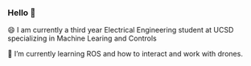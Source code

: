 ### Hello 👋

😄 I am currently a third year Electrical Engineering student at UCSD specializing in Machine Learing and Controls

🌱 I’m currently learning ROS and how to interact and work with drones. 


<!--
**brabiei21/brabiei21** is a ✨ _special_ ✨ repository because its `README.md` (this file) appears on your GitHub profile.

Here are some ideas to get you started:

- 🔭 I’m currently working on ...
- 🌱 I’m currently learning ...
- 👯 I’m looking to collaborate on ...
- 🤔 I’m looking for help with ...
- 💬 Ask me about ...
- 📫 How to reach me: ...
- 😄 Pronouns: ...
- ⚡ Fun fact: ...
-->
